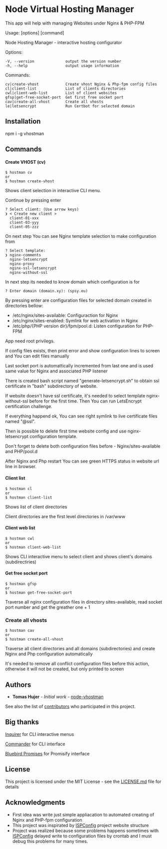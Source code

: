 # Node Virtual Hosting Manager

  This app will help with managing Websites under Nginx & PHP-FPM
  
  Usage:  [options] [command]

  Node Hosting Manager - interactive hosting configurator

  Options:

    -V, --version              output the version number
    -h, --help                 output usage information

  Commands:

    cv|create-vhost            Create vhost Nginx & Php-fpm config files
    cl|client-list             List of clients directories
    cwl|client-web-list        List of client websites
    gfsp|get-free-socket-port  Get first free socket port
    cav|create-all-vhost       Create all vhosts
    le|letsencrypt             Run Certbot for selected domain



## Installation
npm i -g vhostman

## Commands

#### Create VHOST (cv)
```
$ hostman cv
or
$ hostman create-vhost            
```

Shows client selection in interactive CLI menu.

Continue by pressing enter  
```
? Select client: (Use arrow keys)
❯ < Create new client > 
  client-01-xxx 
  client-03-yyy 
  client-05-zzz 
```

On next step You can see Nginx template selection to make configuration from
```
? Select template: 
❯ nginx-comments 
  nginx-letsencrypt 
  nginx-proxy 
  nginx-ssl-letsencrypt 
  nginx-without-ssl 
```

In next step its needed to know domain which configuration is for
```
? Enter domain (domain.xy): (spsy.eu)
``` 

By pressing enter are configuration files for selected domain created in directories bellow:
- /etc/nginx/sites-available: Configuraction for Nginx 
- /etc/nginx/sites-enabled: Symlink for web activation in Nginx
- /etc/php/{PHP version dir}/fpm/pool.d: Listen configuration for PHP-FPM

App need root privilegs.

If config files exists, then print error and show configuration lines to screen and You can edit files manually

Last socket port is automattically incremented from last one and is used same value for Nginx and associated PHP listener

There is created bash script named "generate-letsencrypt.sh" to obtain ssl certificate in "bash" subdirectory of website.

If website doesn't have ssl certificate, it's needed to select template nginx-without-ssl before for the first time.
Then You can run LetsEncrypt certification challenge.

If everything happend ok, You can see right symlink to live certificate files named "@ssl".

Then is possible to delete first time website config and use nginx-letsencrypt configuration template.

Don't forget to delete both configuration files before - Nginx/sites-available and PHP/pool.d

After Nginx and Php restart You can see green HTTPS status in website url line in browser.

#### Client list
```
$ hostman cl
or
$ hostman client-list
```
Shows list of client directories

Client directories are the first level directories in /var/www

#### Client web list
```
$ hostman cwl
or
$ hostman client-web-list
```
Shows CLI interactive menu to select client and shows client's domains (subdirectiries) 

#### Get free socket port
```
$ hostman gfsp
or
$ hostman get-free-socket-port
```
Traverse all nginx configuration files in directory sites-available, read socket port number and get the greather one + 1
 
### Create all vhosts
```
$ hostman cav
or
$ hostman create-all-vhost
```
Traverse all client directories and all domains (subdirectories) and create Nginx and Php configuration automatically

It's needed to remove all conflict configuration files before this action, otherwise it will not be created, but only printed to screen

## Authors

* **Tomas Hujer** - *Initial work* - [node-vhostman](https://github.com/node-vhostman)

See also the list of [contributors](https://github.com/thujer/node-vhostman/contributors) who participated in this project.

## Big thanks
[Inquirer](https://github.com/SBoudrias/Inquirer.js) for CLI interactive menus

[Commander](https://github.com/tj/commander.js/) for CLI interface

[Bluebird Promises](https://github.com/petkaantonov/bluebird/) for Promisify interface

## License

This project is licensed under the MIT License - see the [LICENSE.md](LICENSE.md) file for details

## Acknowledgments

* First idea was write just simple appliacation to automated creating of Nginx and PHP-fpm configuration
* This project was inspirated by [ISPConfig](https://www.ispconfig.org/) project website structure
* Project was realized because some problems happens sometimes with [ISPConfig](https://www.ispconfig.org/) delayed write to configuration files by crontab and I must debug this problems for many times.  
